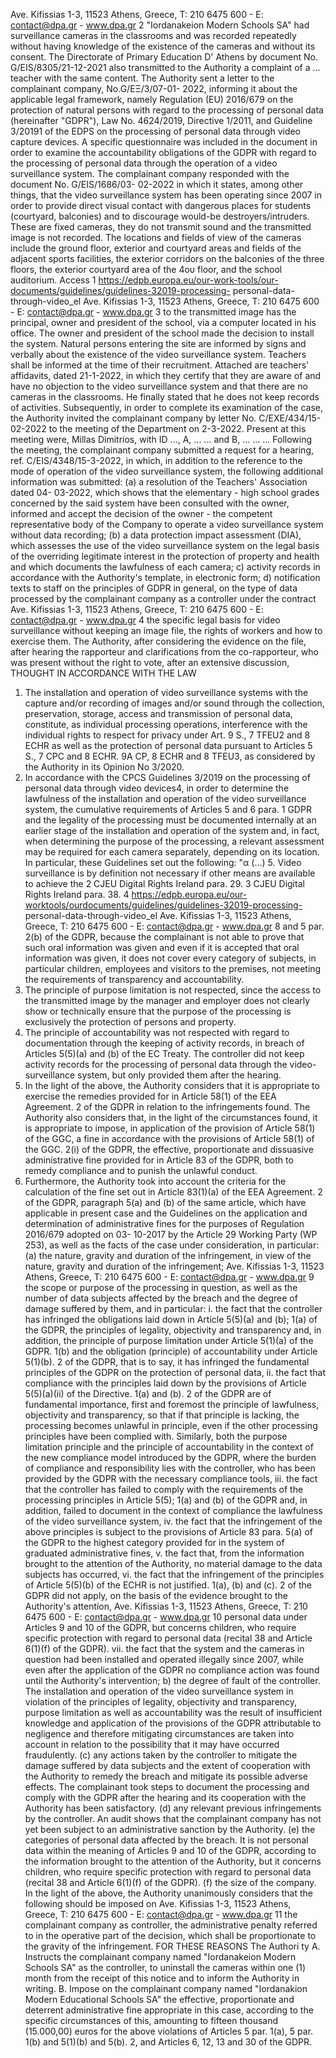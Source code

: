 Ave. Kifissias 1-3, 11523 Athens, Greece, T: 210 6475 600 - E: contact@dpa.gr -
www.dpa.gr 2
"Iordanakeion Modern Schools SA" had surveillance cameras in the classrooms and
was recorded repeatedly without having knowledge of the existence of the cameras
and without its consent.
The Directorate of Primary Education D' Athens by document No.
G/EIS/8305/21-12-2021 also transmitted to the Authority a complaint of a ... teacher
with the same content.
The Authority sent a letter to the complainant company, No.G/EΞ/3/07-01-
2022, informing it about the applicable legal framework, namely Regulation (EU)
2016/679 on the protection of natural persons with regard to the processing of
personal data (hereinafter "GDPR"), Law No. 4624/2019, Directive 1/2011, and
Guideline 3/20191 of the EDPS on the processing of personal data through video
capture devices. A specific questionnaire was included in the document in order to
examine the accountability obligations of the GDPR with regard to the processing of
personal data through the operation of a video surveillance system.
The complainant company responded with the document No. G/EIS/1686/03-
02-2022 in which it states, among other things, that the video surveillance system
has been operating since 2007 in order to provide direct visual contact with
dangerous places for students (courtyard, balconies) and to discourage would-be
destroyers/intruders. These are fixed cameras, they do not transmit sound and the
transmitted image is not recorded. The locations and fields of view of the cameras
include the ground floor, exterior and courtyard areas and fields of the adjacent
sports facilities, the exterior corridors on the balconies of the three floors, the
exterior courtyard area of the 4ου floor, and the school auditorium. Access
1 https://edpb.europa.eu/our-work-tools/our-documents/guidelines/guidelines-32019-processing-
personal-data-through-video\_el
Ave. Kifissias 1-3, 11523 Athens, Greece, T: 210 6475 600 - E: contact@dpa.gr -
www.dpa.gr 3
to the transmitted image has the principal, owner and president of the school, via a
computer located in his office. The owner and president of the school made the
decision to install the system.
Natural persons entering the site are informed by signs and verbally about
the existence of the video surveillance system. Teachers shall be informed at the
time of their recruitment. Attached are teachers' affidavits, dated 21-1-2022, in
which they certify that they are aware of and have no objection to the video
surveillance system and that there are no cameras in the classrooms. He finally
stated that he does not keep records of activities.
Subsequently, in order to complete its examination of the case, the Authority
invited the complainant company by letter No. C/EXE/434/15-02-2022 to the
meeting of the Department on 2-3-2022. Present at this meeting were, Millas
Dimitrios, with ID ..., A, ... ... and B, ... ... ...
Following the meeting, the complainant company submitted a request for a
hearing, ref. C/EIS/4348/15-3-2022, in which, in addition to the reference to the
mode of operation of the video surveillance system, the following additional
information was submitted: (a) a resolution of the Teachers' Association dated 04-
03-2022, which shows that the elementary - high school grades concerned by the
said system have been consulted with the owner, informed and accept the decision
of the owner - the competent representative body of the Company to operate a
video surveillance system without data recording; (b) a data protection impact
assessment (DIA), which assesses the use of the video surveillance system on the
legal basis of the overriding legitimate interest in the protection of property and
health and which documents the lawfulness of each camera; c) activity records in
accordance with the Authority's template, in electronic form; d) notification texts to
staff on the principles of GDPR in general, on the type of data processed by the
complainant company as a controller under the contract
Ave. Kifissias 1-3, 11523 Athens, Greece, T: 210 6475 600 - E: contact@dpa.gr -
www.dpa.gr 4
the specific legal basis for video surveillance without keeping an image file, the rights
of workers and how to exercise them.
The Authority, after considering the evidence on the file, after hearing the
rapporteur and clarifications from the co-rapporteur, who was present without the
right to vote, after an extensive discussion,
THOUGHT IN ACCORDANCE WITH THE LAW
1. The installation and operation of video surveillance systems with the capture
and/or recording of images and/or sound through the collection, preservation,
storage, access and transmission of personal data, constitute, as individual
processing operations, interference with the individual rights to respect for
privacy under Art. 9 S., 7 TFEU2 and 8 ECHR as well as the protection of personal
data pursuant to Articles 5 S., 7 CPC and 8 ECHR. 9A CP, 8 ECHR and 8 TFEU3, as
considered by the Authority in its Opinion No 3/2020.
2. In accordance with the CPCS Guidelines 3/2019 on the processing of personal
data through video devices4, in order to determine the lawfulness of the
installation and operation of the video surveillance system, the cumulative
requirements of Articles 5 and 6 para. 1 GDPR and the legality of the processing
must be documented internally at an earlier stage of the installation and
operation of the system and, in fact, when determining the purpose of the
processing, a relevant assessment may be required for each camera separately,
depending on its location. In particular, these Guidelines set out the following: "α
(...) 5. Video surveillance is by definition not necessary if other means are
available to achieve the
2 CJEU Digital Rights Ireland para. 29.
3 CJEU Digital Rights Ireland para. 38.
4 https://edpb.europa.eu/our-worktools/ourdocuments/guidelines/guidelines-32019-processing-
personal-data-through-video\_el
Ave. Kifissias 1-3, 11523 Athens, Greece, T: 210 6475 600 - E: contact@dpa.gr -
www.dpa.gr 8
and 5 par. 2(b) of the GDPR, because the complainant is not able to prove that
such oral information was given and even if it is accepted that oral information
was given, it does not cover every category of subjects, in particular children,
employees and visitors to the premises, not meeting the requirements of
transparency and accountability.
8. The principle of purpose limitation is not respected, since the access to the
transmitted image by the manager and employer does not clearly show or
technically ensure that the purpose of the processing is exclusively the protection
of persons and property.
9. The principle of accountability was not respected with regard to documentation
through the keeping of activity records, in breach of Articles 5(5)(a) and (b) of the
EC Treaty. The controller did not keep activity records for the processing of
personal data through the video-surveillance system, but only provided them
after the hearing.
10. In the light of the above, the Authority considers that it is appropriate to exercise
the remedies provided for in Article 58(1) of the EEA Agreement. 2 of the GDPR
in relation to the infringements found. The Authority also considers that, in the
light of the circumstances found, it is appropriate to impose, in application of the
provision of Article 58(1) of the GGC, a fine in accordance with the provisions of
Article 58(1) of the GGC. 2(i) of the GDPR, the effective, proportionate and
dissuasive administrative fine provided for in Article 83 of the GDPR, both to
remedy compliance and to punish the unlawful conduct.
11. Furthermore, the Authority took into account the criteria for the calculation of
the fine set out in Article 83(1)(a) of the EEA Agreement. 2 of the GDPR,
paragraph 5(a) and (b) of the same article, which have
applicable in present case and the Guidelines on the
application and determination of administrative fines for the purposes of
Regulation 2016/679 adopted on 03- 10-2017 by the Article 29 Working Party (WP
253), as well as the facts of the case under consideration, in particular:
(a) the nature, gravity and duration of the infringement, in view of the nature,
gravity and duration of the infringement;
Ave. Kifissias 1-3, 11523 Athens, Greece, T: 210 6475 600 - E: contact@dpa.gr -
www.dpa.gr 9
the scope or purpose of the processing in question, as well as the number of data
subjects affected by the breach and the degree of damage suffered by them, and in
particular:
i. the fact that the controller has infringed the obligations laid down in Article
5(5)(a) and (b); 1(a) of the GDPR, the principles of legality, objectivity and
transparency and, in addition, the principle of purpose limitation under Article
5(1)(a) of the GDPR. 1(b) and the obligation (principle) of accountability under
Article 5(1)(b). 2 of the GDPR, that is to say, it has infringed the fundamental
principles of the GDPR on the protection of personal data,
ii. the fact that compliance with the principles laid down by the provisions of
Article 5(5)(a)(ii) of the Directive. 1(a) and (b). 2 of the GDPR are of fundamental
importance, first and foremost the principle of lawfulness, objectivity and
transparency, so that if that principle is lacking, the processing becomes unlawful
in principle, even if the other processing principles have been complied with.
Similarly, both the purpose limitation principle and the principle of accountability
in the context of the new compliance model introduced by the GDPR, where the
burden of compliance and responsibility lies with the controller, who has been
provided by the GDPR with the necessary compliance tools,
iii. the fact that the controller has failed to comply with the requirements of the
processing principles in Article 5(5); 1(a) and (b) of the GDPR and, in addition,
failed to document in the context of compliance the lawfulness of the video
surveillance system,
iv. the fact that the infringement of the above principles is subject to the
provisions of Article 83 para. 5(a) of the GDPR to the highest category provided
for in the system of graduated administrative fines,
v. the fact that, from the information brought to the attention of the Authority,
no material damage to the data subjects has occurred,
vi. the fact that the infringement of the principles of Article 5(5)(b) of the ECHR is
not justified. 1(a), (b) and (c). 2 of the GDPR did not apply, on the basis of the
evidence brought to the Authority's attention,
Ave. Kifissias 1-3, 11523 Athens, Greece, T: 210 6475 600 - E: contact@dpa.gr -
www.dpa.gr 10
personal data under Articles 9 and 10 of the GDPR, but concerns children, who
require specific protection with regard to personal data (recital 38 and Article
6(1)(f) of the GDPR).
vii. the fact that the system and the cameras in question had been installed and
operated illegally since 2007, while even after the application of the GDPR no
compliance action was found until the Authority's intervention; b) the degree of
fault of the controller. The installation and operation of the video surveillance
system in violation of the principles of legality, objectivity and transparency,
purpose limitation as well as accountability was the result of insufficient
knowledge and application of the provisions of the GDPR attributable to
negligence and therefore mitigating circumstances are taken into account in
relation to the possibility that it may have occurred fraudulently.
(c) any actions taken by the controller to mitigate the damage suffered by data
subjects and the extent of cooperation with the Authority to remedy the breach
and mitigate its possible adverse effects. The complainant took steps to document
the processing and comply with the GDPR after the hearing and its cooperation
with the Authority has been satisfactory.
(d) any relevant previous infringements by the controller. An audit shows that the
complainant company has not yet been subject to an administrative sanction by
the Authority.
(e) the categories of personal data affected by the breach. It is not personal data
within the meaning of Articles 9 and 10 of the GDPR, according to the information
brought to the attention of the Authority, but it concerns children, who require
specific protection with regard to personal data (recital 38 and Article 6(1)(f) of
the GDPR).
(f) the size of the company.
In the light of the above, the Authority unanimously considers that the following
should be imposed on
Ave. Kifissias 1-3, 11523 Athens, Greece, T: 210 6475 600 - E: contact@dpa.gr -
www.dpa.gr 11
the complainant company as controller, the administrative penalty referred to in the
operative part of the decision, which shall be proportionate to the gravity of the
infringement.
FOR THESE REASONS
The
Authori
ty
Α. Instructs the complainant company named "Iordanakeion Modern Schools SA" as
the controller, to uninstall the cameras within one (1) month from the receipt of this
notice and to inform the Authority in writing.
Β. Impose on the complainant company named "Iordanakion Modern Educational
Schools SA" the effective, proportionate and deterrent administrative fine
appropriate in this case, according to the specific circumstances of this, amounting to
fifteen thousand (15.000,00) euros for the above violations of Articles 5 par. 1(a), 5
par. 1(b) and 5(1)(b) and 5(b). 2, and Articles 6, 12, 13 and 30 of the GDPR.
